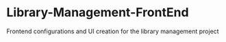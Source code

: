 # Library-Management-FrontEnd
Frontend configurations and UI creation for the library management project
